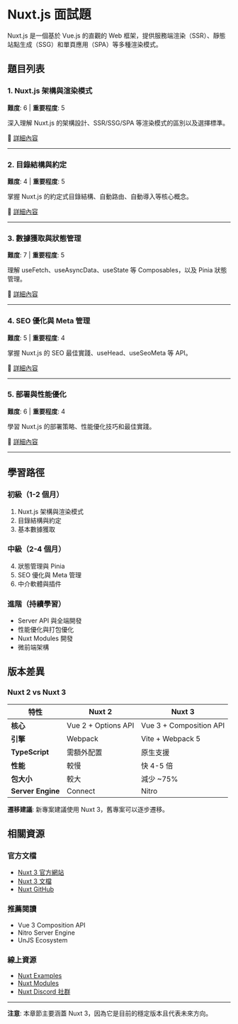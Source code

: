 # Nuxt.js 面試題

Nuxt.js 是一個基於 Vue.js 的直觀的 Web 框架，提供服務端渲染（SSR）、靜態站點生成（SSG）和單頁應用（SPA）等多種渲染模式。

## 題目列表

### 1. Nuxt.js 架構與渲染模式
**難度**: 6 | **重要程度**: 5

深入理解 Nuxt.js 的架構設計、SSR/SSG/SPA 等渲染模式的區別以及選擇標準。

📄 [詳細內容](./nuxt_architecture_rendering.md)

---

### 2. 目錄結構與約定
**難度**: 4 | **重要程度**: 5

掌握 Nuxt.js 的約定式目錄結構、自動路由、自動導入等核心概念。

📄 [詳細內容](./directory_structure_conventions.md)

---

### 3. 數據獲取與狀態管理
**難度**: 7 | **重要程度**: 5

理解 useFetch、useAsyncData、useState 等 Composables，以及 Pinia 狀態管理。

📄 [詳細內容](./data_fetching_state_management.md)

---

### 4. SEO 優化與 Meta 管理
**難度**: 5 | **重要程度**: 4

掌握 Nuxt.js 的 SEO 最佳實踐、useHead、useSeoMeta 等 API。

📄 [詳細內容](./seo_meta_management.md)

---

### 5. 部署與性能優化
**難度**: 6 | **重要程度**: 4

學習 Nuxt.js 的部署策略、性能優化技巧和最佳實踐。

📄 [詳細內容](./deployment_performance.md)

---

## 學習路徑

### 初級（1-2 個月）
1. Nuxt.js 架構與渲染模式
2. 目錄結構與約定
3. 基本數據獲取

### 中級（2-4 個月）
4. 狀態管理與 Pinia
5. SEO 優化與 Meta 管理
6. 中介軟體與插件

### 進階（持續學習）
- Server API 與全端開發
- 性能優化與打包優化
- Nuxt Modules 開發
- 微前端架構

## 版本差異

### Nuxt 2 vs Nuxt 3

| 特性 | Nuxt 2 | Nuxt 3 |
|------|--------|--------|
| **核心** | Vue 2 + Options API | Vue 3 + Composition API |
| **引擎** | Webpack | Vite + Webpack 5 |
| **TypeScript** | 需額外配置 | 原生支援 |
| **性能** | 較慢 | 快 4-5 倍 |
| **包大小** | 較大 | 減少 ~75% |
| **Server Engine** | Connect | Nitro |

**遷移建議**: 新專案建議使用 Nuxt 3，舊專案可以逐步遷移。

## 相關資源

### 官方文檔
- [Nuxt 3 官方網站](https://nuxt.com/)
- [Nuxt 3 文檔](https://nuxt.com/docs)
- [Nuxt GitHub](https://github.com/nuxt/nuxt)

### 推薦閱讀
- Vue 3 Composition API
- Nitro Server Engine
- UnJS Ecosystem

### 線上資源
- [Nuxt Examples](https://nuxt.com/docs/examples)
- [Nuxt Modules](https://nuxt.com/modules)
- [Nuxt Discord 社群](https://discord.com/invite/ps2h6QT)

---

**注意**: 本章節主要涵蓋 Nuxt 3，因為它是目前的穩定版本且代表未來方向。
